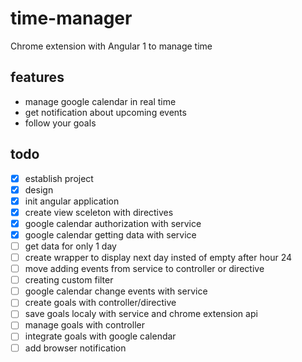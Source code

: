 # time-manager
Chrome extension with Angular 1 to manage time

## features
- manage google calendar in real time
- get notification about upcoming events
- follow your goals

## todo
- [x] establish project
- [x] design
- [x] init angular application
- [x] create view sceleton with directives
- [x] google calendar authorization with service
- [x] google calendar getting data with service
- [ ] get data for only 1 day
- [ ] create wrapper to display next day insted of empty after hour 24
- [ ] move adding events from service to controller or directive
- [ ] creating custom filter
- [ ] google calendar change events with service
- [ ] create goals with controller/directive
- [ ] save goals localy with service and chrome extension api
- [ ] manage goals with controller
- [ ] integrate goals with google calendar
- [ ] add browser notification
